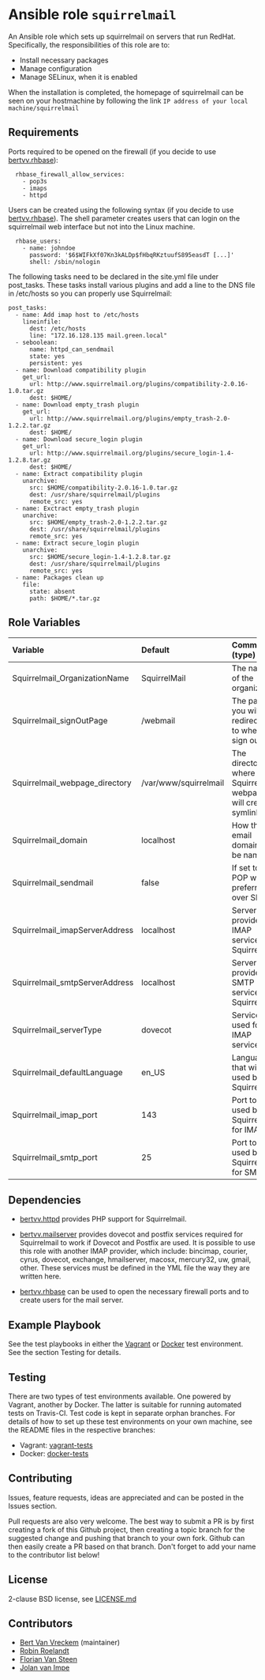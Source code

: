 # Ansible role `squirrelmail`

An Ansible role which sets up squirrelmail on servers that run RedHat. Specifically, the responsibilities of this role are to:

- Install necessary packages
- Manage configuration
- Manage SELinux, when it is enabled

When the installation is completed, the homepage of squirrelmail can be seen on your hostmachine by following the link ```IP address of your local machine/squirrelmail```

## Requirements

Ports required to be opened on the firewall (if you decide to use [bertvv.rhbase](https://github.com/bertvv/ansible-role-rh-base)):

```
  rhbase_firewall_allow_services:
    - pop3s
    - imaps
    - httpd
```

Users can be created using the following syntax (if you decide to use [bertvv.rhbase](https://github.com/bertvv/ansible-role-rh-base)).
The shell parameter creates users that can login on the squirrelmail web interface but not into the Linux machine.

```
  rhbase_users:
    - name: johndoe
      password: '$6$WIFkXf07Kn3kALDp$fHbqRKztuufS895easdT [...]'
      shell: /sbin/nologin
```

The following tasks need to be declared in the site.yml file under post_tasks. These tasks install various plugins and add a line to the DNS file in /etc/hosts so you can properly use Squirrelmail:

```
post_tasks:
  - name: Add imap host to /etc/hosts
    lineinfile:
      dest: /etc/hosts
      line: "172.16.128.135 mail.green.local"
  - seboolean:
      name: httpd_can_sendmail
      state: yes
      persistent: yes
  - name: Download compatibility plugin
    get_url:
      url: http://www.squirrelmail.org/plugins/compatibility-2.0.16-1.0.tar.gz
      dest: $HOME/
  - name: Download empty_trash plugin
    get_url:
      url: http://www.squirrelmail.org/plugins/empty_trash-2.0-1.2.2.tar.gz
      dest: $HOME/
  - name: Download secure_login plugin
    get_url:
      url: http://www.squirrelmail.org/plugins/secure_login-1.4-1.2.8.tar.gz
      dest: $HOME/
  - name: Extract compatibility plugin
    unarchive:
      src: $HOME/compatibility-2.0.16-1.0.tar.gz
      dest: /usr/share/squirrelmail/plugins
      remote_src: yes
  - name: Exctract empty_trash plugin
    unarchive:
      src: $HOME/empty_trash-2.0-1.2.2.tar.gz
      dest: /usr/share/squirrelmail/plugins
      remote_src: yes
  - name: Extract secure_login plugin
    unarchive:
      src: $HOME/secure_login-1.4-1.2.8.tar.gz
      dest: /usr/share/squirrelmail/plugins
      remote_src: yes
  - name: Packages clean up
    file:
      state: absent
      path: $HOME/*.tar.gz
```


## Role Variables


| Variable                       | Default               | Comments (type)                                                       |
| :----------------------------- | :-------------------- | :-------------------------------------------------------------------- |
| Squirrelmail_OrganizationName  | SquirrelMail          | The name of the organization                                          |
| Squirrelmail_signOutPage       | /webmail              | The page you will be redirected to when you sign out                  |
| Squirrelmail_webpage_directory | /var/www/squirrelmail | The directory where the Squirrelmail webpage will create a symlink to |
| Squirrelmail_domain            | localhost             | How the email domain will be named                                    |
| Squirrelmail_sendmail          | false                 | If set to true POP will be preferred over SMTP                        |
| Squirrelmail_imapServerAddress | localhost             | Server that provides IMAP services for Squirrelmail                   |
| Squirrelmail_smtpServerAddress | localhost             | Server that provides SMTP services for Squirrelmail                   |
| Squirrelmail_serverType        | dovecot               | Service used for IMAP services                                        |
| Squirrelmail_defaultLanguage   | en_US                 | Language that will be used by Squirrelmail                            |
| Squirrelmail_imap_port         | 143                   | Port to be used by Squirrelmail for IMAP                              |
| Squirrelmail_smtp_port         | 25                    | Port to be used by Squirrelmail for SMTP                              |


## Dependencies

- [bertvv.httpd](https://github.com/bertvv/ansible-role-httpd) provides PHP support for Squirrelmail.

- [bertvv.mailserver](https://github.com/bertvv/ansible-role-mailserver) provides dovecot and postfix services required for Squirrelmail to work if Dovecot and Postfix are used. It is possible to use this role with another IMAP provider, which include: bincimap, courier, cyrus, dovecot, exchange, hmailserver, macosx, mercury32, uw, gmail, other. These services must be defined in the YML file the way they are written here.

- [bertvv.rhbase](https://github.com/bertvv/ansible-role-rh-base) can be used to open the necessary firewall ports and to create users for the mail server.


## Example Playbook

See the test playbooks in either the [Vagrant](https://github.com/bertvv/ansible-role-squirrelmail/blob/vagrant-tests/test.yml) or [Docker](https://github.com/bertvv/ansible-role-squirrelmail/blob/docker-tests/test.yml) test environment. See the section Testing for details.

## Testing

There are two types of test environments available. One powered by Vagrant, another by Docker. The latter is suitable for running automated tests on Travis-CI. Test code is kept in separate orphan branches. For details of how to set up these test environments on your own machine, see the README files in the respective branches:

- Vagrant: [vagrant-tests](https://github.com/bertvv/ansible-role-squirrelmail/tree/vagrant-tests)
- Docker: [docker-tests](https://github.com/bertvv/ansible-role-squirrelmail/tree/docker-tests)

## Contributing

Issues, feature requests, ideas are appreciated and can be posted in the Issues section.

Pull requests are also very welcome. The best way to submit a PR is by first creating a fork of this Github project, then creating a topic branch for the suggested change and pushing that branch to your own fork. Github can then easily create a PR based on that branch. Don't forget to add your name to the contributor list below!

## License

2-clause BSD license, see [LICENSE.md](LICENSE.md)

## Contributors

- [Bert Van Vreckem](https://github.com/bertvv/) (maintainer)
- [Robin Roelandt](https://github.com/RobinRoelandt)
- [Florian Van Steen](https://github.com/florianvansteen)
- [Jolan van Impe](https://github.com/jolanvanimpe)
